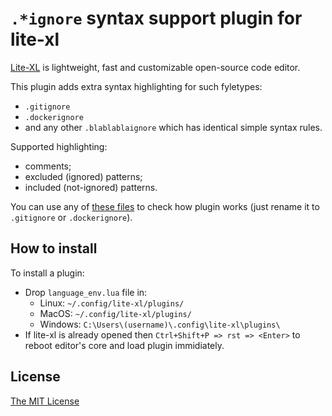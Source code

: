 # `.*ignore` syntax support plugin for lite-xl

[Lite-XL](https://lite-xl.com/) is lightweight, fast and customizable open-source code editor.

This plugin adds extra syntax highlighting for such fyletypes:
* `.gitignore`
* `.dockerignore` 
* and any other `.blablablaignore` which has identical simple syntax rules.

Supported highlighting:
* comments;
* excluded (ignored) patterns;
* included (not-ignored) patterns.

You can use any of [these files](https://github.com/github/gitignore) to check how plugin works (just rename it to `.gitignore` or `.dockerignore`).

## How to install

To install a plugin:

* Drop `language_env.lua` file in:
    * Linux: `~/.config/lite-xl/plugins/`
    * MacOS: `~/.config/lite-xl/plugins/`
    * Windows: `C:\Users\(username)\.config\lite-xl\plugins\`
* If lite-xl is already opened then `Ctrl+Shift+P => rst => <Enter>` to reboot editor's core and load plugin immidiately.

## License

[The MIT License](LICENSE)
